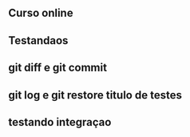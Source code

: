 ## Curso online

## Testandaos

## git diff e git commit

## git log e git restore  titulo de testes

## testando integraçao